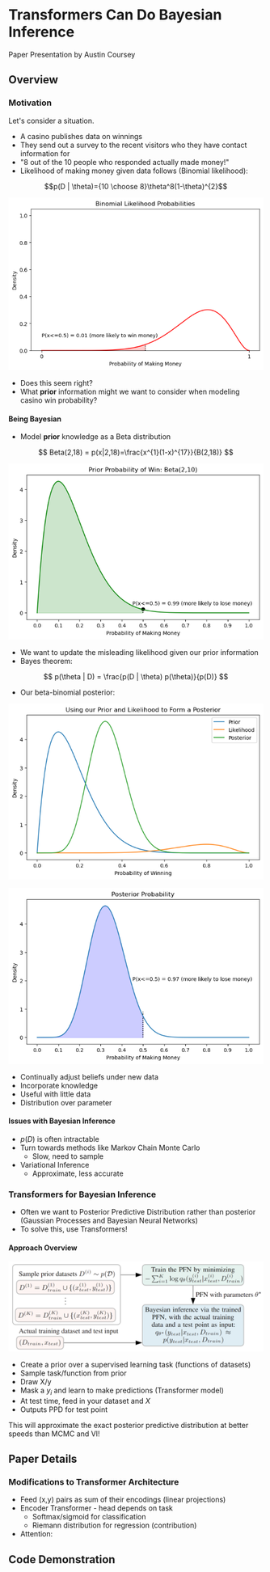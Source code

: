 # Transformers Can Do Bayesian Inference
Paper Presentation by Austin Coursey
## Overview
### Motivation
Let's consider a situation.
- A casino publishes data on winnings
- They send out a survey to the recent visitors who they have contact information for
- "8 out of the 10 people who responded actually made money!"
- Likelihood of making money given data follows (Binomial likelihood):

$$p(D | \theta)={10 \choose 8}\theta^8(1-\theta)^{2}$$

<p align="center">
  <img src="https://github.com/acoursey3/transformer-bayesian/blob/main/figures/likelihood.png?raw=true">
</p>

- Does this seem right? 
- What **prior** information might we want to consider when modeling casino win probability?

#### Being Bayesian

- Model **prior** knowledge as a Beta distribution

$$
Beta(2,18) = p(x|2,18)=\frac{x^{1}(1-x)^{17}}{B(2,18)}
$$

<p align="center">
  <img src="https://github.com/acoursey3/transformer-bayesian/blob/main/figures/prior.png?raw=true">
</p>

- We want to update the misleading likelihood given our prior information
- Bayes theorem:

$$
p(\theta | D) = \frac{p(D | \theta) p(\theta)}{p(D)}
$$

- Our beta-binomial posterior:

<p align="center">
  <img src="https://github.com/acoursey3/transformer-bayesian/blob/main/figures/form_posterior.png?raw=true">
</p>

<p align="center">
  <img src="https://github.com/acoursey3/transformer-bayesian/blob/main/figures/posterior.png?raw=true">
</p>

- Continually adjust beliefs under new data
- Incorporate knowledge
- Useful with little data
- Distribution over parameter

#### Issues with Bayesian Inference

- $p(D)$ is often intractable
- Turn towards methods like Markov Chain Monte Carlo
  - Slow, need to sample
- Variational Inference
  - Approximate, less accurate

### Transformers for Bayesian Inference

- Often we want to Posterior Predictive Distribution rather than posterior (Gaussian Processes and Bayesian Neural Networks)
- To solve this, use Transformers!

#### Approach Overview

<p align="center">
  <img src="https://github.com/acoursey3/transformer-bayesian/blob/main/figures/pfn_overview.png?raw=true">
</p>

- Create a prior over a supervised learning task (functions of datasets)
- Sample task/function from prior
- Draw X/y
- Mask a $y_i$ and learn to make predictions (Transformer model)
- At test time, feed in your dataset and $X$
- Outputs PPD for test point

This will approximate the exact posterior predictive distribution at better speeds than MCMC and VI!

## Paper Details

### Modifications to Transformer Architecture

- Feed (x,y) pairs as sum of their encodings (linear projections)
- Encoder Transformer - head depends on task
  - Softmax/sigmoid for classification
  - Riemann distribution for regression (contribution)
- Attention:


## Code Demonstration
